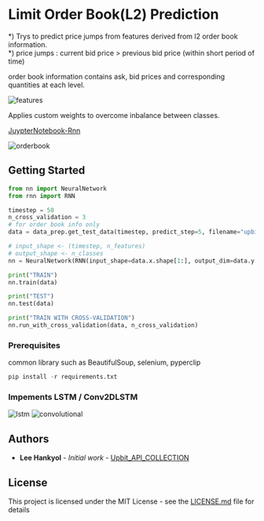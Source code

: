 # Limit Order Book(L2) Prediction

*) Trys to predict price jumps from features derived from l2 order book information.   
*) price jumps : current bid price > previous bid price (within short period of time) 

order book information contains ask, bid prices and corresponding quantities at each level.

![features](https://github.com/miroblog/limit_orderbook_prediction/blob/master/features.png)  

Applies custom weights to overcome inbalance between classes.

[JuypterNotebook-Rnn](https://github.com/miroblog/limit_orderbook_prediction/blob/master/nn_example.ipynb)

![orderbook](https://github.com/miroblog/limit_orderbook_prediction/blob/master/l2_orderbook.png)

## Getting Started

```python
from nn import NeuralNetwork
from rnn import RNN

timestep = 50
n_cross_validation = 3
# for order book info only
data = data_prep.get_test_data(timestep, predict_step=5, filename="upbit_l2_orderbook_ADA")

# input_shape <- (timestep, n_features)
# output_shape <- n_classes
nn = NeuralNetwork(RNN(input_shape=data.x.shape[1:], output_dim=data.y.shape[1]), class_weight={0: 1., 1: 1., 2: 1.})

print("TRAIN")
nn.train(data)

print("TEST")
nn.test(data)

print("TRAIN WITH CROSS-VALIDATION")
nn.run_with_cross_validation(data, n_cross_validation)

```


### Prerequisites

common library such as BeautifulSoup, selenium, pyperclip

```python
pip install -r requirements.txt
```
### Impements LSTM / Conv2DLSTM 
![lstm](http://colah.github.io/posts/2015-08-Understanding-LSTMs/)
![convolutional](https://github.com/miroblog/limit_orderbook_prediction/blob/master/convolutional.png)

## Authors

* **Lee Hankyol** - *Initial work* - [Upbit_API_COLLECTION](https://github.com/miroblog/limit_orderbook_prediction)

## License

This project is licensed under the MIT License - see the [LICENSE.md](LICENSE.md) file for details
